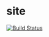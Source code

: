 # site

[![Build Status](https://travis-ci.org/chunhei2008/site.svg?branch=master)](https://travis-ci.org/chunhei2008/site)